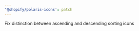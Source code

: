 ```yaml
---
'@shopify/polaris-icons': patch
---
```


Fix distinction between ascending and descending sorting icons
